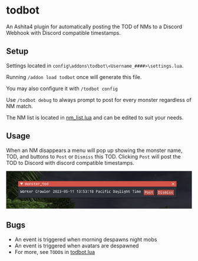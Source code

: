 # todbot
An Ashita4 plugin for automatically posting the TOD of NMs to a Discord Webhook with Discord compatible timestamps.

## Setup
Settings located in `config\addons\todbot\<Username_####>\settings.lua`.

Running `/addon load todbot` once will generate this file.

You may also configure it with `/todbot config`

Use `/todbot debug` to always prompt to post for every monster regardless of NM match.

The NM list is located in [nm_list.lua](nm_list.lua) and can be edited to suit your needs.

## Usage
When an NM disappears a menu will pop up showing the monster name, TOD, and buttons to `Post` or `Dismiss` this TOD. Clicking `Post` will post the TOD to Discord with discord compatible timestamps.

![PostMessage](readme/post_message.png)

## Bugs
- An event is triggered when morning despawns night mobs
- An event is triggered when avatars are despawned
- For more, see `TODO`s in [todbot.lua](todbot.lua)
